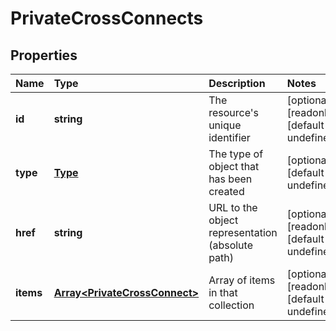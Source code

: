 # PrivateCrossConnects

## Properties

| Name | Type | Description | Notes |
| :--- | :--- | :--- | :--- |
| **id** | **string** | The resource\'s unique identifier | \[optional\] \[readonly\] \[default to undefined\] |
| **type** | [**Type**](type.md) | The type of object that has been created | \[optional\] \[default to undefined\] |
| **href** | **string** | URL to the object representation \(absolute path\) | \[optional\] \[readonly\] \[default to undefined\] |
| **items** | [**Array&lt;PrivateCrossConnect&gt;**](privatecrossconnect.md) | Array of items in that collection | \[optional\] \[readonly\] \[default to undefined\] |

